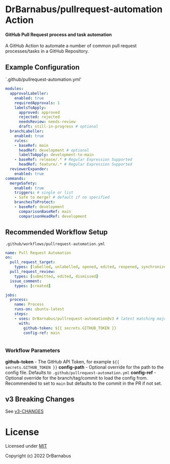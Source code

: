 # DrBarnabus/pullrequest-automation Action
#### GitHub Pull Request process and task automation

A GitHub Action to automate a number of common pull request processes/tasks in a GitHub Repository.

## Example Configuration

`.github/pullrequest-automation.yml'
```yaml
modules:
  approvalLabeller:
    enabled: true
    requiredApprovals: 1
    labelsToApply:
      approved: approved
      rejected: rejected
      needsReview: needs-review
      draft: still-in-progress # optional
  branchLabeller:
    enabled: true
    rules:
    - baseRef: main
      headRef: development # optional
      labelToApply: development-to-main
    - baseRef: release/.* # Regular Expression Supported
      headRef: feature/.* # Regular Expression Supported
  reviewerExpander:
    enabled: true
commands:
  mergeSafety:
    enabled: true
    triggers: # single or list
    - Safe to merge? # default if no specified
    branchesToProtect:
    - baseRef: development
      comparisonBaseRef: main
      comparisonHeadRef: development
```

## Recommended Workflow Setup

`.github/workflows/pullrequest-automation.yml`
```yaml
name: Pull Request Automation
on:
  pull_request_target:
    types: [labelled, unlabelled, opened, edited, reopened, synchronize, converted_to_draft, ready_for_review, review_requested]
  pull_request_review:
    types: [submitted, edited, dismissed]
  issue_comment:
    types: [created]

jobs:
  process:
    name: Process
    runs-on: ubuntu-latest
    steps:
    - uses: DrBarnabus/pullrequest-automation@v3 # latest matching major version 'v3' or specific version 'v2.4.1' or branch 'main'
      with:
        github-token: ${{ secrets.GITHUB_TOKEN }}
        config-ref: main
    
```

### Workflow Parameters

__github-token__ - The GitHub API Token, for example `${{ secrets.GITHUB_TOKEN }}`
__config-path__ - Optional override for the path to the config file. Defaults to `.github/pullrequest-automation.yml`
__config-ref__ - Optional override for the branch/tag/commit to load the config from. Recommended to set to `main` but defaults to the commit in the PR if not set.

## v3 Breaking Changes

See [v3-CHANGES](./v3-CHANGES.md)

# License

Licensed under [MIT](./LICENSE)

Copyright (c) 2022 DrBarnabus
